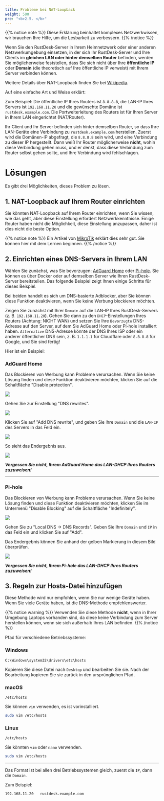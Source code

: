 ```yaml
---
title: Probleme bei NAT-Loopback
weight: 500
pre: "<b>2.5. </b>"
---
```


{{% notice note %}}
Diese Erklärung beinhaltet komplexes Netzwerkwissen, wir brauchen Ihre Hilfe, um die Lesbarkeit zu verbessern.
{{% /notice %}}

Wenn Sie den RustDesk-Server in Ihrem Heimnetzwerk oder einer anderen Netzwerkumgebung einsetzen, in der sich Ihr RustDesk-Server und Ihre Clients im **gleichen LAN oder hinter demselben Router** befinden, werden Sie möglicherweise feststellen, dass Sie sich nicht über Ihre **öffentliche IP** oder **Domain** (die theoretisch auf Ihre öffentliche IP verweist) mit Ihrem Server verbinden können.

Weitere Details über NAT-Loopback finden Sie bei [Wikipedia](https://de.m.wikipedia.org/wiki/Netzwerkadressübersetzung).

Auf eine einfache Art und Weise erklärt:

Zum Beispiel: Die öffentliche IP Ihres Routers ist `8.8.8.8`, die LAN-IP Ihres Servers ist `192.168.11.20` und die gewünschte Domäne ist `rustdesk.example.com`. Die Portweiterleitung des Routers ist für Ihren Server in Ihrem LAN eingerichtet (NAT/Router).

Ihr Client und Ihr Server befinden sich hinter demselben Router, so dass Ihre LAN-Geräte eine Verbindung zu `rustdesk.example.com` herstellen. Zuerst wird die Domänen-IP abgefragt, die `8.8.8.8` sein wird, und eine Verbindung zu dieser IP hergestellt. Dann weiß Ihr Router möglicherweise **nicht**, wohin diese Verbindung gehen muss, und er denkt, dass diese Verbindung zum Router selbst gehen sollte, und Ihre Verbindung wird fehlschlagen.

# Lösungen
Es gibt drei Möglichkeiten, dieses Problem zu lösen.

## 1. NAT-Loopback auf Ihrem Router einrichten
Sie könnten NAT-Loopback auf Ihrem Router einrichten, wenn Sie wissen, wie das geht, aber diese Einstellung erfordert Netzwerkkenntnisse. Einige Router haben nicht die Möglichkeit, diese Einstellung anzupassen, daher ist dies nicht die beste Option.

{{% notice note %}}
Ein Artikel von [MikroTik](https://help.mikrotik.com/docs/display/ROS/NAT#NAT-HairpinNAT) erklärt dies sehr gut. Sie können hier mit dem Lernen beginnen.
{{% /notice %}}

## 2. Einrichten eines DNS-Servers in Ihrem LAN
Wählen Sie zunächst, was Sie bevorzugen: [AdGuard Home](https://github.com/AdguardTeam/AdGuardHome/wiki/Docker) oder [Pi-hole](https://github.com/pi-hole/docker-pi-hole). Sie können es über Docker oder auf demselben Server wie Ihren RustDesk-Server bereitstellen. Das folgende Beispiel zeigt Ihnen einige Schritte für dieses Beispiel.

Bei beiden handelt es sich um DNS-basierte Adblocker, aber Sie können diese Funktion deaktivieren, wenn Sie keine Werbung blockieren möchten.

Zeigen Sie zunächst mit Ihrer `Domain` auf die LAN-IP Ihres RustDesk-Servers (z. B. `192.168.11.20`). Gehen Sie dann zu den `DHCP`-Einstellungen Ihres Routers (Achtung: NICHT WAN) und setzen Sie Ihre `Bevorzugte` DNS-Adresse auf den Server, auf dem Sie AdGuard Home oder Pi-hole installiert haben. `Alternative` DNS-Adresse könnte der DNS Ihres ISP oder ein anderer öffentlicher DNS sein, z. B. `1.1.1.1` für Cloudflare oder `8.8.8.8` für Google, und Sie sind fertig!

Hier ist ein Beispiel:
### AdGuard Home
Das Blockieren von Werbung kann Probleme verursachen. Wenn Sie keine Lösung finden und diese Funktion deaktivieren möchten, klicken Sie auf die Schaltfläche "Disable protection".

![](images/adguard_home_disable_protection.png)
<br>

Gehen Sie zur Einstellung "DNS rewrites".

![](images/adguard_home_click_dns_rewrites.png)
<br>

Klicken Sie auf "Add DNS rewrite", und geben Sie Ihre `Domain` und die `LAN-IP` des Servers in das Feld ein.

![](images/adguard_home_dns_rewrite_dialog.png)

So sieht das Endergebnis aus.

![](images/adguard_home_dns_rewrite_final_result.png)

***Vergessen Sie nicht, Ihrem AdGuard Home das LAN-DHCP Ihres Routers zuzuweisen!***
<hr>

### Pi-hole
Das Blockieren von Werbung kann Probleme verursachen. Wenn Sie keine Lösung finden und diese Funktion deaktivieren möchten, klicken Sie im Untermenü "Disable Blocking" auf die Schaltfläche "Indefinitely".

![](images/pi_hole_disable_blocking.png)

Gehen Sie zu "Local DNS → DNS Records".
Geben Sie Ihre `Domain` und `IP` in das Feld ein und klicken Sie auf "Add".

Das Endergebnis können Sie anhand der gelben Markierung in diesem Bild überprüfen.

![](images/pi_hole_local_dns_dns_records.png)

***Vergessen Sie nicht, Ihrem Pi-hole das LAN-DHCP Ihres Routers zuzuweisen!***

## 3. Regeln zur Hosts-Datei hinzufügen
Diese Methode wird nur empfohlen, wenn Sie nur wenige Geräte haben. Wenn Sie viele Geräte haben, ist die DNS-Methode empfehlenswerter.

{{% notice warning %}}
Verwenden Sie diese Methode **nicht**, wenn in Ihrer Umgebung Laptops vorhanden sind, da diese keine Verbindung zum Server herstellen können, wenn sie sich außerhalb Ihres LAN befinden.
{{% /notice %}}

Pfad für verschiedene Betriebssysteme:

### Windows
```text
C:\Windows\system32\drivers\etc\hosts
```
Kopieren Sie diese Datei nach `Desktop` und bearbeiten Sie sie. Nach der Bearbeitung kopieren Sie sie zurück in den ursprünglichen Pfad.

### macOS
```text
/etc/hosts
```
Sie können `vim` verwenden, es ist vorinstalliert.
```sh
sudo vim /etc/hosts
```

### Linux
```text
/etc/hosts
```
Sie könnten `vim` oder `nano` verwenden.
```sh
sudo vim /etc/hosts
```

<hr>

Das Format ist bei allen drei Betriebssystemen gleich, zuerst die `IP`, dann die `Domain`.

Zum Beispiel:
```text
192.168.11.20   rustdesk.example.com
```
